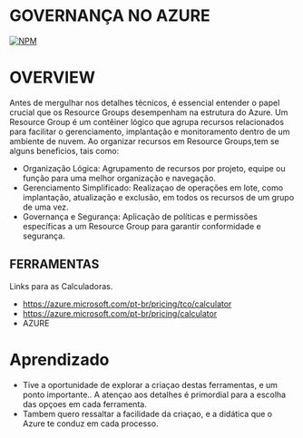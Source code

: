 # GOVERNANÇA NO AZURE
[![NPM](https://img.shields.io/npm/l/react)](https://github.com/Bongiorno14/Governa-a_Azure/blob/main/LICENSE) 

# OVERVIEW

Antes de mergulhar nos detalhes técnicos, é essencial entender o papel crucial que os Resource Groups desempenham na estrutura do Azure. Um Resource Group é um contêiner lógico que agrupa recursos relacionados para facilitar o gerenciamento, implantação e monitoramento dentro de um ambiente de nuvem. Ao organizar recursos em Resource Groups,tem se alguns beneficios, tais como:

- Organização Lógica: Agrupamento de recursos por projeto, equipe ou função para uma melhor organização e navegação.
- Gerenciamento Simplificado: Realizaçao de operações em lote, como implantação, atualização e exclusão, em todos os recursos de um grupo de uma vez.
- Governança e Segurança: Aplicação de políticas e permissões específicas a um Resource Group para garantir conformidade e segurança.


## FERRAMENTAS
Links para as Calculadoras.
- <https://azure.microsoft.com/pt-br/pricing/tco/calculator>
- <https://azure.microsoft.com/pt-br/pricing/calculator>
- AZURE


# Aprendizado

- Tive a oportunidade de explorar a criaçao destas ferramentas, e um ponto importante.. A atençao aos detalhes é primordial para a escolha das opçoes em cada ferramenta.
- Tambem quero ressaltar a facilidade da criaçao, e a didática que o Azure te conduz em cada processo.


  
